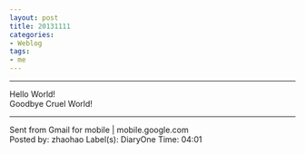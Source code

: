 ```yaml
---
layout: post
title: 20131111
categories:
- Weblog
tags:
- me
---
```

**********
Hello World!    
Goodbye Cruel World!
**********
Sent from Gmail for mobile | mobile.google.com    
Posted by: zhaohao Label(s): DiaryOne Time: 04:01
